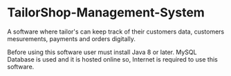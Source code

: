 # TailorShop-Management-System
A software where tailor's can keep track of their customers data, customers mesurements, payments and orders digitally.

Before using this software user must install Java 8 or later.
MySQL Database is used and it is hosted online so, Internet is required to use this software.
